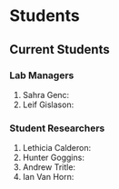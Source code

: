 # Students
## Current Students
### Lab Managers
1. Sahra Genc:
2. Leif Gislason:

### Student Researchers
1. Lethicia Calderon:
2. Hunter Goggins:
3. Andrew Tritle:
4. Ian Van Horn:
